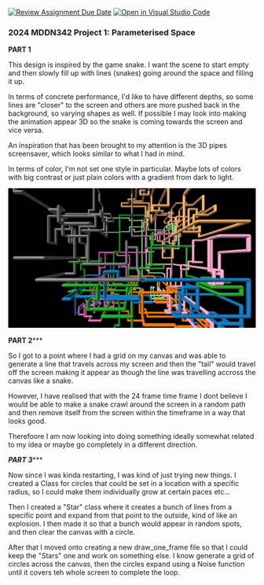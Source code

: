 [![Review Assignment Due Date](https://classroom.github.com/assets/deadline-readme-button-24ddc0f5d75046c5622901739e7c5dd533143b0c8e959d652212380cedb1ea36.svg)](https://classroom.github.com/a/DlFCTo_q)
[![Open in Visual Studio Code](https://classroom.github.com/assets/open-in-vscode-718a45dd9cf7e7f842a935f5ebbe5719a5e09af4491e668f4dbf3b35d5cca122.svg)](https://classroom.github.com/online_ide?assignment_repo_id=14049575&assignment_repo_type=AssignmentRepo)
### 2024 MDDN342 Project 1: Parameterised Space

**************PART 1**************


This design is inspired by the game snake. I want the scene to start empty and then slowly fill up with lines (snakes) going around the space and filling it up.

In terms of concrete performance, I'd like to have different depths, so some lines are "closer" to the screen and others are more pushed back in the background, so varying shapes as well. If possible I may look into making the animation appear 3D so the snake is coming towards the screen and vice versa.

An inspiration that has been brought to my attention is the 3D pipes screensaver, which looks similar to what I had in mind.

In terms of color, I'm not set one style in particular. Maybe lots of colors with big contrast or just plain colors with a gradient from dark to light.

![Reference!](MDDN342_pipes02.jpg)
 

**************PART 2*****************

So I got to a point where I had a grid on my canvas and was able to generate a line that travels across my screen and then the "tail" would travel off the screen making it appear as though the line was travelling accross the canvas like a snake.

However, I have realised that with the 24 frame time frame I dont believe I would be able to make a snake crawl around the screen in a random path and then remove itself from the screen within the timeframe in a way that looks good.

Therefoore I am now looking into doing something ideally somewhat related to my idea or maybe go completely in a different direction.


***************PART 3******************

Now since I was kinda restarting, I was kind of just trying new things. I created a Class for circles that could be set in a location with a specific radius, so I could make them individually grow at certain paces etc... 

Then I created a "Star" class where it creates a bunch of lines from a specific point and expand from that point to the outside, kind of like an explosion. I then made it so that a bunch would appear in random spots, and then clear the canvas with a circle.

After that I moved onto creating a new draw_one_frame file so that I could keep the "Stars" one and work on something else. I know generate a grid of circles across the canvas, then the circles expand using a Noise function until it covers teh whole screen to complete the loop.